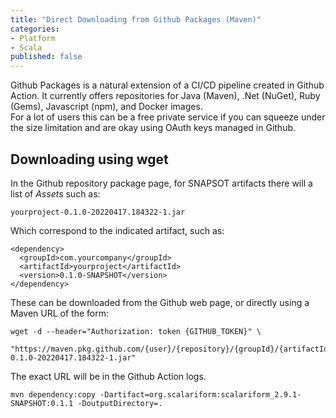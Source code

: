 ```yaml
---
title: "Direct Downloading from Github Packages (Maven)"
categories:
- Platform
- Scala
published: false
---
```

Github Packages is a natural extension of a CI/CD pipeline created in Github Action. It currently offers repositories for Java (Maven), .Net (NuGet), Ruby (Gems), Javascript (npm), and Docker images.  
For a lot of users this can be a free private service if you can squeeze under the size limitation and are okay using OAuth keys managed in Github.



## Downloading using wget

In the Github repository package page, for SNAPSOT artifacts there will a list of _Assets_ such as:
```
yourproject-0.1.0-20220417.184322-1.jar
```
Which correspond to the indicated artifact, such as:
```
<dependency>
  <groupId>com.yourcompany</groupId>
  <artifactId>yourproject</artifactId>
  <version>0.1.0-SNAPSHOT</version>
</dependency> 
```
These can be downloaded from the Github web page, or directly using a Maven URL of the form:
```
wget -d --header="Authorization: token {GITHUB_TOKEN}" \
 "https://maven.pkg.github.com/{user}/{repository}/{groupId}/{artifactId}/{version}/yourproject-0.1.0-20220417.184322-1.jar"
```
The exact URL will be in the Github Action logs.

```
mvn dependency:copy -Dartifact=org.scalariform:scalariform_2.9.1-SNAPSHOT:0.1.1 -DoutputDirectory=.
```

